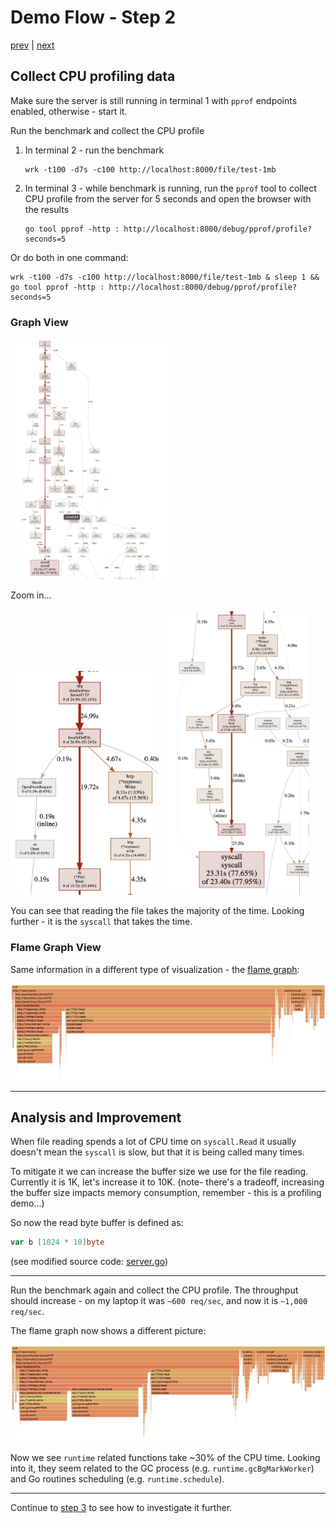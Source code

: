 # Demo Flow - Step 2

[prev](../step1/README.md) | [next](../step3/README.md)

## Collect CPU profiling data

Make sure the server is still running in terminal 1 with `pprof` endpoints enabled, otherwise - start it.

Run the benchmark and collect the CPU profile
1. In terminal 2 - run the benchmark
   ```
   wrk -t100 -d7s -c100 http://localhost:8000/file/test-1mb 
   ```
2. In terminal 3 - while benchmark is running, run the `pprof` tool to collect CPU profile from the server for 5 seconds and open the browser with the results
   ```
   go tool pprof -http : http://localhost:8000/debug/pprof/profile?seconds=5
   ```
Or do both in one command:
```
wrk -t100 -d7s -c100 http://localhost:8000/file/test-1mb & sleep 1 && go tool pprof -http : http://localhost:8000/debug/pprof/profile?seconds=5
```

### Graph View

<img src="step2-cpu-graph.png" width="50%">

Zoom in...

<img src="step2-cpu-graph-zoom1.png" width="47%"> <img src="step2-cpu-graph-zoom2.png" width="47%">

You can see that reading the file takes the majority of the time. 
Looking further - it is the `syscall` that takes the time.

### Flame Graph View

Same information in a different type of visualization - the [flame graph](http://www.brendangregg.com/flamegraphs.html):

![](step2-cpu-flamegraph-before.png)

----

## Analysis and Improvement

When file reading spends a lot of CPU time on `syscall.Read` it usually doesn't mean the `syscall` is slow, but that it is being called many times.

To mitigate it we can increase the buffer size we use for the file reading. Currently it is 1K, let's increase it to 10K.
(note- there's a tradeoff, increasing the buffer size impacts memory consumption, remember - this is a profiling demo...)

So now the read byte buffer is defined as:
```go
var b [1024 * 10]byte
```

(see modified source code: [server.go](server.go))

----

Run the benchmark again and collect the CPU profile. The throughput should increase - on my laptop it was `~600 req/sec`, and now it is `~1,000 req/sec`.

The flame graph now shows a different picture:

![](step2-cpu-flamegraph-after.png)

Now we see `runtime` related functions take ~30% of the CPU time. Looking into it, they seem related to the GC process (e.g. `runtime.gcBgMarkWorker`) and Go routines scheduling (e.g. `runtime.schedule`).

----

Continue to [step 3](../step3/README.md) to see how to investigate it further.